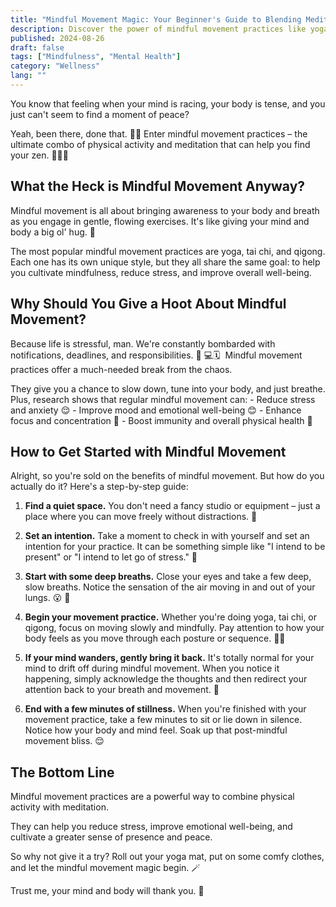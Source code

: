 ```yaml
---
title: "Mindful Movement Magic: Your Beginner's Guide to Blending Meditation with Yoga and Tai Chi 🧘‍♀️✨"
description: Discover the power of mindful movement practices like yoga and tai chi to reduce stress, improve emotional well-being, and cultivate peace. 🧘‍♀️🌿
published: 2024-08-26
draft: false
tags: ["Mindfulness", "Mental Health"]
category: "Wellness"
lang: ""
---
```


<!-- ![Hero Image](./heroImage.jpg) -->

You know that feeling when your mind is racing, your body is tense, and you just can't seem to find a moment of peace?

Yeah, been there, done that. 🙋‍♀️ Enter mindful movement practices – the ultimate combo of physical activity and meditation that can help you find your zen. 🧘‍♀️🌿


## What the Heck is Mindful Movement Anyway?

Mindful movement is all about bringing awareness to your body and breath as you engage in gentle, flowing exercises. It's like giving your mind and body a big ol' hug. 🤗

The most popular mindful movement practices are yoga, tai chi, and qigong. Each one has its own unique style, but they all share the same goal: to help you cultivate mindfulness, reduce stress, and improve overall well-being.

## Why Should You Give a Hoot About Mindful Movement?

Because life is stressful, man. We're constantly bombarded with notifications, deadlines, and responsibilities. 📱 💻🗓 ️ Mindful movement practices offer a much-needed break from the chaos.

They give you a chance to slow down, tune into your body, and just breathe. Plus, research shows that regular mindful movement can: - Reduce stress and anxiety 😌 - Improve mood and emotional well-being 😊 - Enhance focus and concentration 🧠 - Boost immunity and overall physical health 💪

## How to Get Started with Mindful Movement

Alright, so you're sold on the benefits of mindful movement. But how do you actually do it? Here's a step-by-step guide:

1. **Find a quiet space.** You don't need a fancy studio or equipment – just a place where you can move freely without distractions. 🏡

2. **Set an intention.** Take a moment to check in with yourself and set an intention for your practice. It can be something simple like "I intend to be present" or "I intend to let go of stress." 💭

3. **Start with some deep breaths.** Close your eyes and take a few deep, slow breaths. Notice the sensation of the air moving in and out of your lungs. 😮 ‍💨

4. **Begin your movement practice.** Whether you're doing yoga, tai chi, or qigong, focus on moving slowly and mindfully. Pay attention to how your body feels as you move through each posture or sequence. 🧘‍♀️

5. **If your mind wanders, gently bring it back.** It's totally normal for your mind to drift off during mindful movement. When you notice it happening, simply acknowledge the thoughts and then redirect your attention back to your breath and movement. 🍃

6. **End with a few minutes of stillness.** When you're finished with your movement practice, take a few minutes to sit or lie down in silence. Notice how your body and mind feel. Soak up that post-mindful movement bliss. 😌

## The Bottom Line

Mindful movement practices are a powerful way to combine physical activity with meditation.

They can help you reduce stress, improve emotional well-being, and cultivate a greater sense of presence and peace.

So why not give it a try? Roll out your yoga mat, put on some comfy clothes, and let the mindful movement magic begin. 🪄

Trust me, your mind and body will thank you. 🙏
